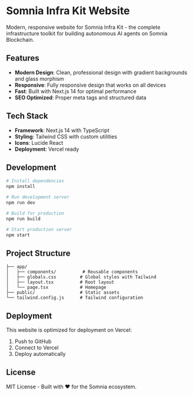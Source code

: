 # Somnia Infra Kit Website

Modern, responsive website for Somnia Infra Kit - the complete infrastructure toolkit for building autonomous AI agents on Somnia Blockchain.

## Features

- **Modern Design**: Clean, professional design with gradient backgrounds and glass morphism
- **Responsive**: Fully responsive design that works on all devices
- **Fast**: Built with Next.js 14 for optimal performance
- **SEO Optimized**: Proper meta tags and structured data

## Tech Stack

- **Framework**: Next.js 14 with TypeScript
- **Styling**: Tailwind CSS with custom utilities
- **Icons**: Lucide React
- **Deployment**: Vercel ready

## Development

```bash
# Install dependencies
npm install

# Run development server
npm run dev

# Build for production
npm run build

# Start production server
npm start
```

## Project Structure

```
├── app/
│   ├── components/          # Reusable components
│   ├── globals.css         # Global styles with Tailwind
│   ├── layout.tsx          # Root layout
│   └── page.tsx            # Homepage
├── public/                 # Static assets
└── tailwind.config.js      # Tailwind configuration
```

## Deployment

This website is optimized for deployment on Vercel:

1. Push to GitHub
2. Connect to Vercel
3. Deploy automatically

## License

MIT License - Built with ❤️ for the Somnia ecosystem.